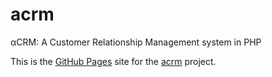 acrm
=========

αCRM: A Customer Relationship Management system in PHP

This is the [GitHub Pages](https://pages.github.com) site for the [acrm](https://github.com/MasterRoot24/acrm) project.
